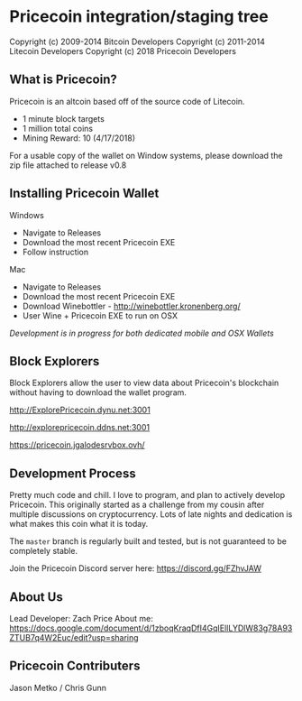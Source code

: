 Pricecoin integration/staging tree
================================

Copyright (c) 2009-2014 Bitcoin Developers
Copyright (c) 2011-2014 Litecoin Developers
Copyright (c) 2018 Pricecoin Developers

What is Pricecoin?
----------------

Pricecoin is an altcoin based off of the source code of Litecoin.
 - 1 minute block targets
 - 1 million total coins
 - Mining Reward: 10 (4/17/2018)

For a usable copy of the wallet on Window systems, please download the zip file attached to release v0.8

Installing Pricecoin Wallet
-------------------

Windows
 - Navigate to Releases
 - Download the most recent Pricecoin EXE
 - Follow instruction

Mac
 - Navigate to Releases
 - Download the most recent Pricecoin EXE
 - Download Winebottler - http://winebottler.kronenberg.org/
 - User Wine + Pricecoin EXE to run on OSX
 
 *Development is in progress for both dedicated mobile and OSX Wallets*
 
Block Explorers
-------------------

Block Explorers allow the user to view data about Pricecoin's blockchain without having to download
the wallet program.

 http://ExplorePricecoin.dynu.net:3001
 
 http://explorepricecoin.ddns.net:3001
 
 https://pricecoin.jgalodesrvbox.ovh/
 
 
Development Process
-------------------

Pretty much code and chill. I love to program, and plan to actively develop Pricecoin. This originally 
started as a challenge from my cousin after multiple discussions on cryptocurrency. Lots of late nights
and dedication is what makes this coin what it is today. 

The `master` branch is regularly built and tested, but is not guaranteed to be
completely stable. 

Join the Pricecoin Discord server here: https://discord.gg/FZhvJAW

About Us
-------------------

Lead Developer: Zach Price
About me: https://docs.google.com/document/d/1zboqKraqDfI4GqIEllLYDlW83g78A93ZTUB7q4W2Euc/edit?usp=sharing

Pricecoin Contributers 
-------------------

Jason Metko / Chris Gunn






